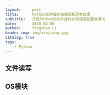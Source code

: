 ```yaml
---
layout:     post
title:      Python文件操作及错误和异常处理
subtitle:   介绍Python的文件操作以及错误处理与调试
date:       2018-02-09
author:     Yingshan Li
header-img: img/xinjiang.jpg
catalog: true
tags:
    - Python
---
```



## 文件读写

## OS模块

## 

